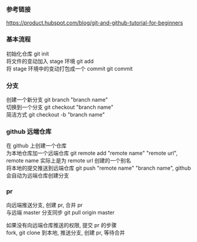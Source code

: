 ### 参考链接
https://product.hubspot.com/blog/git-and-github-tutorial-for-beginners  
### 基本流程  
初始化仓库 git init  
将文件的变动加入 stage 环境 git add  
将 stage 环境中的变动打包成一个 commit git commit  
### 分支
创建一个新分支 git branch "branch name"  
切换到一个分支 git checkout "branch name"  
简洁方式 git checkout -b "branch name"  
### github 远端仓库
在 github 上创建一个仓库  
为本地仓库加一个远端仓库 git remote add "remote name" "remote url", remote name 实际上是为 remote url 创建的一个别名    
将本地的提交推送到远端仓库 git push "remote name" "branch name", github 会自动为远端仓库创建分支  
### pr
向远端推送分支, 创建 pr, 合并 pr  
与远端 master 分支同步 git pull origin master  

如果没有向远端仓库推送的权限, 提交 pr 的步骤  
fork, git clone 到本地, 推送分支, 创建 pr, 等待合并  